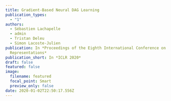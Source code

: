 ```yaml
---
title: Gradient-Based Neural DAG Learning
publication_types:
  - "1"
authors:
  - Sébastien Lachapelle
  - admin
  - Tristan Deleu
  - Simon Lacoste-Julien
publication: In *Proceedings of the Eighth International Conference on Learning
  Representations*
publication_short: In *ICLR 2020*
draft: false
featured: false
image:
  filename: featured
  focal_point: Smart
  preview_only: false
date: 2020-01-02T22:50:17.556Z
---
```

